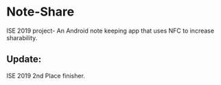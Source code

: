 # Note-Share
ISE 2019 project- An Android note keeping app that uses NFC to increase sharability.



## Update:
ISE 2019 2nd Place finisher.
